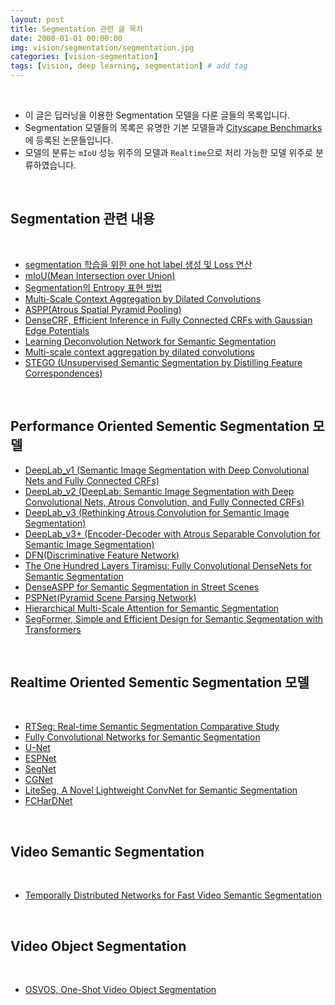 ```yaml
---
layout: post
title: Segmentation 관련 글 목차   
date: 2000-01-01 00:00:00
img: vision/segmentation/segmentation.jpg
categories: [vision-segmentation] 
tags: [vision, deep learning, segmentation] # add tag
---
```


<br>

- 이 글은 딥러닝을 이용한 Segmentation 모델을 다룬 글들의 목록입니다.
- Segmentation 모델들의 목록은 유명한 기본 모델들과 [Cityscape Benchmarks](https://www.cityscapes-dataset.com/benchmarks/#scene-labeling-task)에 등록된 논문들입니다.
- 모델의 분류는 `mIoU` 성능 위주의 모델과 `Realtime`으로 처리 가능한 모델 위주로 분류하였습니다.

<br>

## **Segmentation 관련 내용**

<br>

- [segmentation 학습을 위한 one hot label 생성 및 Loss 연산](https://gaussian37.github.io/vision-segmentation-one_hot_label/)
- [mIoU(Mean Intersection over Union)](https://gaussian37.github.io/vision-segmentation-miou/)
- [Segmentation의 Entropy 표현 방법](https://gaussian37.github.io/vision-segmentation-entropy/)
- [Multi-Scale Context Aggregation by Dilated Convolutions](https://blog.naver.com/laonple/220991967450)
- [ASPP(Atrous Spatial Pyramid Pooling)](https://gaussian37.github.io/vision-segmentation-aspp/)
- [DenseCRF, Efficient Inference in Fully Connected CRFs with Gaussian Edge Potentials](https://gaussian37.github.io/vision-segmentation-densecrf/)
- [Learning Deconvolution Network for Semantic Segmentation]()
- [Multi-scale context aggregation by dilated convolutions](https://arxiv.org/pdf/1511.07122.pdf)
- [STEGO (Unsupervised Semantic Segmentation by Distilling Feature Correspondences)](https://arxiv.org/abs/2203.08414)

<br>

## **Performance Oriented Sementic Segmentation 모델**

- [DeepLab_v1 (Semantic Image Segmentation with Deep Convolutional Nets and Fully Connected CRFs)]()
- [DeepLab_v2 (DeepLab: Semantic Image Segmentation with Deep Convolutional Nets, Atrous Convolution, and Fully Connected CRFs)]()
- [DeepLab_v3 (Rethinking Atrous Convolution for Semantic Image Segmentation)](https://gaussian37.github.io/vision-segmentation-deeplabv3/)
- [DeepLab_v3+ (Encoder-Decoder with Atrous Separable Convolution for Semantic Image Segmentation)](https://gaussian37.github.io/vision-segmentation-deeplabv3plus/)
- [DFN(Discriminative Feature Network)]()
- [The One Hundred Layers Tiramisu: Fully Convolutional DenseNets for Semantic Segmentation]()
- [DenseASPP for Semantic Segmentation in Street Scenes]()
- [PSPNet(Pyramid Scene Parsing Network)](https://gaussian37.github.io/vision-segmentation-pspnet/)
- [Hierarchical Multi-Scale Attention for Semantic Segmentation]()
- [SegFormer, Simple and Efficient Design for Semantic Segmentation with Transformers](https://gaussian37.github.io/vision-segmentation-segformer/)

<br>

## **Realtime Oriented Sementic Segmentation 모델**

<br>

- [RTSeg: Real-time Semantic Segmentation Comparative Study]()
- [Fully Convolutional Networks for Semantic Segmentation](https://gaussian37.github.io/vision-segmentation-fcn/)
- [U-Net](https://gaussian37.github.io/vision-segmentation-unet/)
- [ESPNet]()
- [SegNet]()
- [CGNet](https://gaussian37.github.io/vision-segmentation-cgnet/)
- [LiteSeg, A Novel Lightweight ConvNet for Semantic Segmentation](https://gaussian37.github.io/vision-segmentation-liteseg/)
- [FCHarDNet]()

<br>

## **Video Semantic Segmentation**

<br>

- [Temporally Distributed Networks for Fast Video Semantic Segmentation]()

<br>

## **Video Object Segmentation**

<br>

- [OSVOS, One-Shot Video Object Segmentation](https://gaussian37.github.io/vision-segmentation-osvos/)

<br>